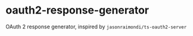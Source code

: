 # oauth2-response-generator

OAuth 2 response generator, inspired by `jasonraimondi/ts-oauth2-server`
